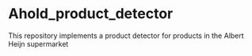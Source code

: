 # Ahold_product_detector
This repository implements a product detector for products in the Albert Heijn supermarket
